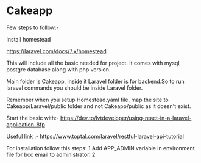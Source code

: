 # Cakeapp

Few steps to follow:-

Install homestead

https://laravel.com/docs/7.x/homestead

This will include all the basic needed for project. It comes with mysql, postgre database along with php version.

Main folder is Cakeapp, inside it Laravel folder is for backend.So to run laravel commands you should be inside Laravel folder.

Remember when you setup Homestead.yaml file, map the site to Cakeapp/Laravel/public folder and not Cakeapp/public as it doesn't exist.

Start the basic with:-
https://dev.to/lvtdeveloper/using-react-in-a-laravel-application-8fp


Useful link :-
https://www.toptal.com/laravel/restful-laravel-api-tutorial

For installation follow this steps:
1.Add APP_ADMIN variable in environment file for bcc email to administrator.
2